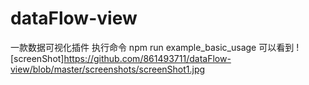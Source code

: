 # dataFlow-view
一款数据可视化插件
执行命令 npm run example_basic_usage 可以看到
![screenShot]https://github.com/861493711/dataFlow-view/blob/master/screenshots/screenShot1.jpg
